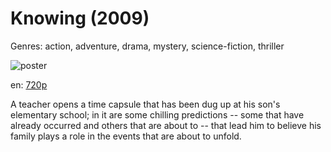 # Knowing (2009)

Genres: action, adventure, drama, mystery, science-fiction, thriller

![poster](http://image.tmdb.org/t/p/w500/5XnNteYoOQ727JoZqyVcENT28Dv.jpg)

en:
  [720p](magnet:?xt=urn:btih:D5F9917B9A288B3CB898581C8A733FFFA420E264&tr=udp://glotorrents.pw:6969/announce&tr=udp://tracker.opentrackr.org:1337/announce&tr=udp://torrent.gresille.org:80/announce&tr=udp://tracker.openbittorrent.com:80&tr=udp://tracker.coppersurfer.tk:6969&tr=udp://tracker.leechers-paradise.org:6969&tr=udp://p4p.arenabg.ch:1337&tr=udp://tracker.internetwarriors.net:1337)
  


A teacher opens a time capsule that has been dug up at his son's elementary school; in it are some chilling predictions -- some that have already occurred and others that are about to -- that lead him to believe his family plays a role in the events that are about to unfold.